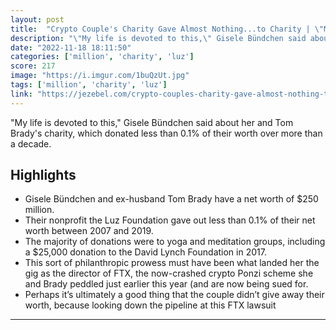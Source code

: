 ```yaml
---
layout: post
title:  "Crypto Couple's Charity Gave Almost Nothing...to Charity | \"My life is devoted to this,\" Gisele Bündchen said about her and Tom Brady's charity, which donated less than 0.1% of their worth over more than a decade."
description: "\"My life is devoted to this,\" Gisele Bündchen said about her and Tom Brady's charity, which donated less than 0.1% of their worth over more than a decade."
date: "2022-11-18 18:11:50"
categories: ['million', 'charity', 'luz']
score: 217
image: "https://i.imgur.com/1buQzUt.jpg"
tags: ['million', 'charity', 'luz']
link: "https://jezebel.com/crypto-couples-charity-gave-almost-nothing-to-charity-1849800719"
---
```


\"My life is devoted to this,\" Gisele Bündchen said about her and Tom Brady's charity, which donated less than 0.1% of their worth over more than a decade.

## Highlights

- Gisele Bündchen and ex-husband Tom Brady have a net worth of $250 million.
- Their nonprofit the Luz Foundation gave out less than 0.1% of their net worth between 2007 and 2019.
- The majority of donations were to yoga and meditation groups, including a $25,000 donation to the David Lynch Foundation in 2017.
- This sort of philanthropic prowess must have been what landed her the gig as the director of FTX, the now-crashed crypto Ponzi scheme she and Brady peddled just earlier this year (and are now being sued for.
- Perhaps it’s ultimately a good thing that the couple didn’t give away their worth, because looking down the pipeline at this FTX lawsuit

---
